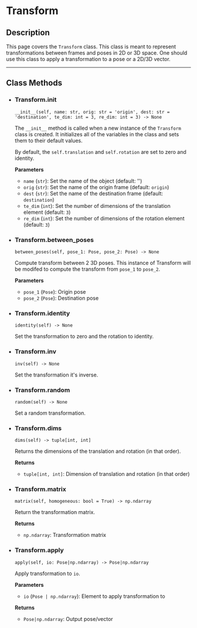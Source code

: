 # Transform

## Description

This page covers the `Transform` class. This class is meant to represent transformations between frames and poses in 2D or 3D space. One should use this class to apply a transformation to a pose or a 2D/3D vector.

-------------------------

## Class Methods

- ### Transform.__init__

    `__init__(self, name: str, orig: str = 'origin', dest: str = 'destination', te_dim: int = 3, re_dim: int = 3) -> None`

    The `__init__` method is called when a new instance of the `Transform` class is created. It initializes all of the variables in the class and sets them to their default values.

    By default, the `self.translation` and `self.rotation` are set to zero and identity.

    **Parameters**

    - `name` (`str`): Set the name of the object (default: '')
    - `orig` (`str`): Set the name of the origin frame (default: `origin`)
    - `dest` (`str`): Set the name of the destination frame (default: `destination`)
    - `te_dim` (`int`): Set the number of dimensions of the translation element (default: `3`)
    - `re_dim` (`int`): Set the number of dimensions of the rotation element (default: `3`)

- ### Transform.between_poses

    `between_poses(self, pose_1: Pose, pose_2: Pose) -> None`

    Compute transform between 2 3D poses. This instance of Transform will be modifed to compute the transform from `pose_1` to `pose_2`.

    **Parameters**

    - `pose_1` (`Pose`): Origin pose
    - `pose_2` (`Pose`): Destination pose

- ### Transform.identity

    `identity(self) -> None`

    Set the transformation to zero and the rotation to identity.

- ### Transform.inv

    `inv(self) -> None`

    Set the transformation it's inverse.

- ### Transform.random

    `random(self) -> None`

    Set a random transformation.

- ### Transform.dims

    `dims(self) -> tuple[int, int]`

    Returns the dimensions of the translation and rotation (in that order).

    **Returns**

    - `tuple[int, int]`: Dimension of translation and rotation (in that order)

- ### Transform.matrix

    `matrix(self, homogeneous: bool = True) -> np.ndarray`

    Return the transformation matrix.

    **Returns**

    - `np.ndarray`: Transformation matrix

- ### Transform.apply

    `apply(self, io: Pose|np.ndarray) -> Pose|np.ndarray`

    Apply transformation to `io`.

    **Parameters**

    - `io` (`Pose | np.ndarray`): Element to apply transformation to

    **Returns**
    
    - `Pose|np.ndarray`: Output pose/vector